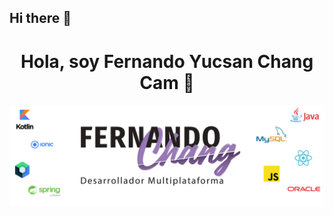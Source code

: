 ## Hi there 👋

<!--
**Yucsan/Yucsan** is a ✨ _special_ ✨ repository because its `README.md` (this file) appears on your GitHub profile.

Here are some ideas to get you started:

- 🔭 I’m currently working on ...
- 🌱 I’m currently learning ...
- 👯 I’m looking to collaborate on ...
- 🤔 I’m looking for help with ...
- 💬 Ask me about ...
- 📫 How to reach me: ...
- 😄 Pronouns: ...
- ⚡ Fun fact: ...
-->
<div align="center">
<h1 align="center">Hola, soy Fernando Yucsan Chang Cam 👋</h1>
<!-- <h2>✨ _special_ ✨ </h2>  --> 
</div>
<img src="https://github.com/Yucsan/Yucsan/blob/main/portada.jpg?raw=true" >

